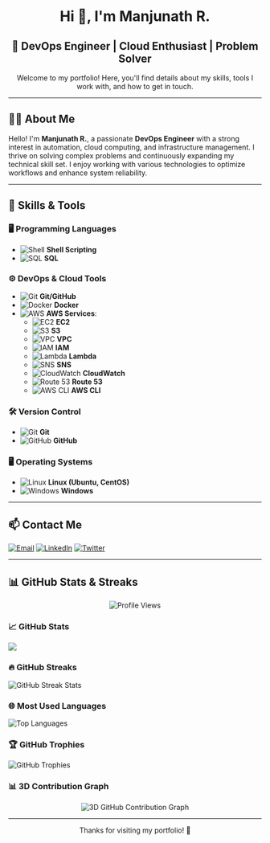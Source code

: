 <h1 align="center"> Hi 👋, I'm Manjunath R. </h1>

<h2 align="center"> 🚀 DevOps Engineer | Cloud Enthusiast | Problem Solver </h2>

<p align="center"> Welcome to my portfolio! Here, you'll find details about my skills, tools I work with, and how to get in touch. </p>

---

## 🧑‍💻 About Me
Hello! I'm **Manjunath R.**, a passionate **DevOps Engineer** with a strong interest in automation, cloud computing, and infrastructure management. I thrive on solving complex problems and continuously expanding my technical skill set. I enjoy working with various technologies to optimize workflows and enhance system reliability.

---

## 🔧 Skills & Tools
### 🖥️ Programming Languages
- ![Shell](https://img.icons8.com/color/30/000000/console.png) **Shell Scripting**
- ![SQL](https://img.icons8.com/ios-filled/30/000000/sql.png) **SQL**

### ⚙️ DevOps & Cloud Tools
- ![Git](https://img.icons8.com/color/30/000000/git.png) **Git/GitHub**
- ![Docker](https://img.icons8.com/color/30/000000/docker.png) **Docker**
- ![AWS](https://img.icons8.com/color/30/000000/amazon-web-services.png) **AWS Services**:
  - ![EC2](https://img.icons8.com/color/30/000000/amazon-ec2.png) **EC2**
  - ![S3](https://img.icons8.com/color/30/000000/amazon-s3.png) **S3**
  - ![VPC](https://img.icons8.com/color/30/000000/cloud.png) **VPC**
  - ![IAM](https://img.icons8.com/color/30/000000/key.png) **IAM**
  - ![Lambda](https://img.icons8.com/color/30/000000/aws-lambda.png) **Lambda**
  - ![SNS](https://img.icons8.com/color/30/000000/appointment-reminders.png) **SNS**
  - ![CloudWatch](https://img.icons8.com/color/30/000000/monitor.png) **CloudWatch**
  - ![Route 53](https://img.icons8.com/color/30/000000/dns.png) **Route 53**
  - ![AWS CLI](https://img.icons8.com/color/30/000000/terminal.png) **AWS CLI**

### 🛠️ Version Control
- ![Git](https://img.icons8.com/color/30/000000/git.png) **Git**
- ![GitHub](https://img.icons8.com/color/30/000000/github.png) **GitHub**

### 🖥️ Operating Systems
- ![Linux](https://img.icons8.com/color/30/000000/linux.png) **Linux (Ubuntu, CentOS)**
- ![Windows](https://img.icons8.com/color/30/000000/windows-10.png) **Windows**

---

## 📫 Contact Me
<p align="left">
  <a href="mailto:manjuappu1375@gmail.com"><img src="https://img.icons8.com/ios-glyphs/30/000000/new-post.png" alt="Email" /></a> 
  <a href="https://linkedin.com/in/yourprofile"><img src="https://img.icons8.com/color/30/000000/linkedin.png" alt="LinkedIn" /></a> 
  <a href="https://twitter.com/YourHandle"><img src="https://img.icons8.com/color/30/000000/twitter.png" alt="Twitter" /></a>
</p>

---

## 📊 GitHub Stats & Streaks

<p align="center">
  <img src="https://komarev.com/ghpvc/?username=manjuappu1375&label=Profile%20Views&color=0e75b6&style=flat" alt="Profile Views" />
</p>

### 📈 GitHub Stats
<p>
  <img align="center" src="https://github-readme-stats.vercel.app/api?username=manjuappu1375&show_icons=true&count_private=true&hide_title=true&theme=dark" />
</p>

### 🔥 GitHub Streaks
<p>
  <img align="center" src="https://github-readme-streak-stats.herokuapp.com/?user=manjuappu1375&theme=dark" alt="GitHub Streak Stats" />
</p>

### 🌐 Most Used Languages
<p>
  <img align="center" src="https://github-readme-stats.vercel.app/api/top-langs?username=manjuappu1375&show_icons=true&layout=compact&theme=dark" alt="Top Languages" />
</p>

### 🏆 GitHub Trophies
<p>
  <img align="center" src="https://github-profile-trophy.vercel.app/?username=manjuappu1375&theme=darkhub&margin-w=15" alt="GitHub Trophies" />
</p>

### 📊 3D Contribution Graph
<p align="center">
  <img src="https://github.com/manjuappu1375/manjuappu1375/blob/main/profile-3d-contrib/profile-night-green.svg" alt="3D GitHub Contribution Graph"/>
</p>

---

<p align="center">Thanks for visiting my portfolio! 🚀</p>
